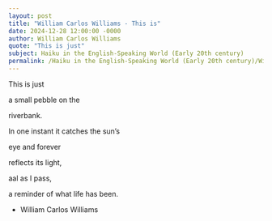 ```yaml
---
layout: post
title: "William Carlos Williams - This is"
date: 2024-12-28 12:00:00 -0000
author: William Carlos Williams
quote: "This is just"
subject: Haiku in the English-Speaking World (Early 20th century)
permalink: /Haiku in the English-Speaking World (Early 20th century)/William Carlos Williams/William Carlos Williams - This is
---
```


This is just

a small pebble
on the

riverbank.

In one instant it
catches the sun’s

eye and forever

reflects its light,

aal as I pass,

a reminder of what
life has been.

- William Carlos Williams
